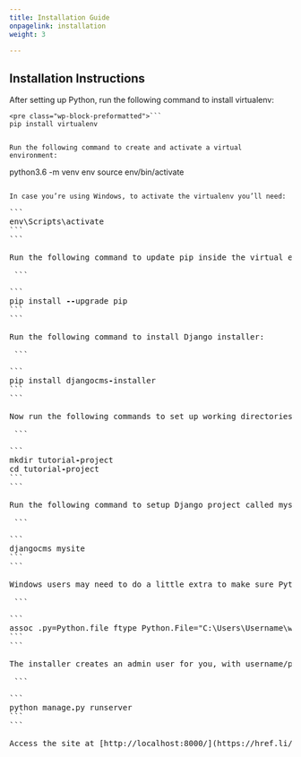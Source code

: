 ```yaml
---
title: Installation Guide
onpagelink: installation
weight: 3

---
```


Installation Instructions
-------------------------

 After setting up Python, run the following command to install virtualenv:  
 ```
<pre class="wp-block-preformatted">```
pip install virtualenv
```
```

Run the following command to create and activate a virtual environment:

 ```
python3.6 -m venv env source env/bin/activate
```

In case you’re using Windows, to activate the virtualenv you’ll need:

 ```
<pre class="wp-block-preformatted" id="block-b82d8c52-e9d3-4e44-87ff-451c9f14100c">```
env\Scripts\activate
```
```

Run the following command to update pip inside the virtual environment:

 ```
<pre class="wp-block-preformatted" id="block-7f95ab86-83bf-4983-ae18-16778a7e37b0">```
pip install <strong>--</strong>upgrade pip
```
```

Run the following command to install Django installer:

 ```
<pre class="wp-block-preformatted" id="block-a22ad9e6-3223-4b3b-bb02-4cd0155f08aa">```
pip install djangocms<strong>-</strong>installer
```
```

Now run the following commands to set up working directories:

 ```
<pre class="wp-block-preformatted" id="block-77c00386-35d0-4c0f-af67-529d185c2e76">```
mkdir tutorial<strong>-</strong>project
cd tutorial<strong>-</strong>project
```
```

Run the following command to setup Django project called mysite:

 ```
<pre class="wp-block-preformatted" id="block-dc3628b2-b848-445a-898b-995e0580a7de">```
djangocms mysite
```
```

Windows users may need to do a little extra to make sure Python files are associated correctly if that doesn’t work:

 ```
<pre class="wp-block-preformatted" id="block-dc3628b2-b848-445a-898b-995e0580a7de">```
assoc .py=Python.file ftype Python.File="C:\Users\Username\workspace\demo\env\Scripts\python.exe" "%1" %* 
```
```

The installer creates an admin user for you, with username/password `admin`/`admin`.

 ```
<pre class="wp-block-preformatted">```
python manage<strong>.</strong>py runserver
```
```

Access the site at [http://localhost:8000/](https://href.li/?http://localhost:8000/) in your browser.